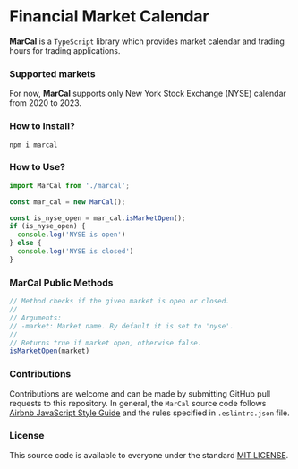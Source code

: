 # Financial Market Calendar

**MarCal** is a `TypeScript` library which provides market calendar and
trading hours for trading applications.


### Supported markets
For now, **MarCal** supports only New York Stock Exchange (NYSE) calendar from 2020 to 2023.


### How to Install?
```
npm i marcal
```

### How to Use?
```javascript
import MarCal from './marcal';

const mar_cal = new MarCal();

const is_nyse_open = mar_cal.isMarketOpen();
if (is_nyse_open) {
  console.log('NYSE is open')
} else {
  console.log('NYSE is closed')
}
```

### MarCal Public Methods
```javascript
// Method checks if the given market is open or closed.
//
// Arguments:
// -market: Market name. By default it is set to 'nyse'.
//
// Returns true if market open, otherwise false.
isMarketOpen(market)
```


### Contributions
Contributions are welcome and can be made by submitting GitHub pull requests
to this repository. In general, the `MarCal` source code follows
[Airbnb JavaScript Style Guide](https://github.com/airbnb/javascript) and the
rules specified in `.eslintrc.json` file.


### License
This source code is available to everyone under the standard
[MIT LICENSE](https://github.com/baloian/marcal/blob/master/LICENSE).

